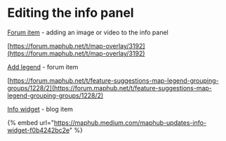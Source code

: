 # Editing the info panel

[Forum item](https://forum.maphub.net/t/map-overlay/3192) - adding an image or video to the info panel

[https://forum.maphub.net/t/map-overlay/3192](https://forum.maphub.net/t/map-overlay/3192)

[Add legend](https://forum.maphub.net/t/feature-suggestions-map-legend-grouping-groups/1228/2) - forum item

[https://forum.maphub.net/t/feature-suggestions-map-legend-grouping-groups/1228/2](https://forum.maphub.net/t/feature-suggestions-map-legend-grouping-groups/1228/2)

[Info widget](https://maphub.medium.com/maphub-updates-info-widget-f0b4242bc2e) - blog item

{% embed url="https://maphub.medium.com/maphub-updates-info-widget-f0b4242bc2e" %}



